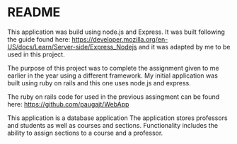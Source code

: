 # README

This application was build using node.js and Express. It was built following the guide found here: https://developer.mozilla.org/en-US/docs/Learn/Server-side/Express_Nodejs
and it was adapted by me to be used in this project.

The purpose of this project was to complete the assignment given to me earlier in the year using a different framework. My initial 
application was built using ruby on rails and this one uses node.js and express.

The ruby on rails code for used in the previous assingment can be found here: https://github.com/paugajt/WebApp

This application is a database application
The application stores professors and students as well as courses and sections. 
Functionality includes the ability to assign sections to a course and a professor.
